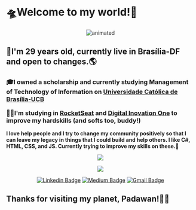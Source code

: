 <h1><b>🛸Welcome to my world!👋</b></h1>


<p align="center">
  <img src="https://media.giphy.com/media/jARan3OBfJENnQokBZ/giphy.gif" alt="animated" />
</p>
<p><h2>📌I'm 29 years old, currently live in Brasília-DF and open to changes.🌎</h2></p>
  <p><h3>🎓I owned a scholarship and currently studying <b>Management of Technology of Information</b> on <a href="https://ucb.catolica.edu.br/">Universidade Católica de Brasília-UCB</a></p>
  <p>👨‍💻I'm studying in <a href="https://app.rocketseat.com.br/">RocketSeat</a> and <a href="https://web.digitalinnovation.one/">Digital Inovation One</a> to improve my hardskills (and softs too, buddy!)</h3></p>

<b>I love help people and I try to change my community positively
so that I can leave my legacy in things that I could build and help others.
  I like C#, HTML, CSS, and JS. Currently trying to improve my skills on these.</b>🙌

<p align="center">
  <img align="center" src="https://github-readme-stats.vercel.app/api?username=Guedesou&show_icons=true&theme=highcontrast"> 
</p>

<p align="center">
  <img align="center" src="https://github-readme-stats.vercel.app/api/top-langs/?username=Guedesou&layout=compact&theme=highcontrast"> 
</p>

<p align="center">
<a href="https://www.linkedin.com/in/guedesou/" target="blank"><img alt="Linkedin Badge" src="https://img.shields.io/badge/-Thiago%20Guedes-black?style=flat-square&logo=Linkedin&logoColor=white&link=https://www.linkedin.com/in/guedesou/"/></a>
 <a href="https://medium.com/@sradtsor" target="blank"><img alt="Medium Badge" src="https://img.shields.io/badge/-Thiago%20Guedes-black?style=flat-square&logo=Medium&logoColor=white&link=https://medium.com/@sradtsor"/></a>
<a href="mailto:sradtsor@gmail.com" target="blank"><img alt="Gmail Badge" src="https://img.shields.io/badge/-sradtsor@gmail.com-black?style=flat-square&logo=Gmail&logoColor=orange&link=mailto:sradtsor@gmail.com"/></a>
</p>

<b><h2>Thanks for visiting my planet, Padawan!👨‍🚀 </h2></b>

